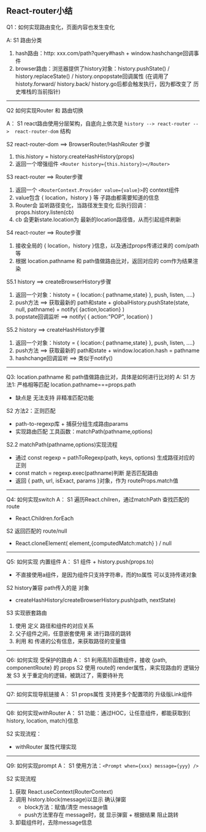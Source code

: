 ## React-router小结

Q1：如何实现路由变化，页面内容也发生变化

A:
S1 路由分类
  1. hash路由：http: xxx.com/path?query#hash  + window.hashchange回调事件
  2. browser路由：浏览器提供了history对象：history.pushState() / history.replaceState() / history.onpopstate回调属性 (在调用了 histoty.forward/ history.back/ history.go后都会触发执行，因为都改变了 历史堆栈的当前指针)

-----------------------------
Q2  如何实现Router 和 路由切换

A：
S1 react路由使用分层架构，自底向上依次是 `history --> react-router -->  react-router-dom` 结构

S2 react-router-dom ==> BrowserRouter/HashRouter 步骤
  1.  this.history = history.createHashHistory(props)
  2. 返回一个增强组件 `<Router history={this.history}></Router>`

S3 react-router ==> Router步骤
  1. 返回一个 `<RouterContext.Provider value={value}>`的 context组件
  2. value包含  { location，history } 等 子路由都需要知道的信息
  3. Router会 监听路径变化，当路径发生变化 后执行回调：props.history.listen(cb)
  4. cb 会更新state.location为 最新的location路径值，从而引起组件刷新

S4  react-router ==> Route步骤
  1. 接收全局的 { location，history }信息，以及通过props传递过来的 com/path等
  2. 根据 location.pathname 和  path值做路由比对，返回对应的 com作为结果渲染


S5.1  history ==> createBrowserHistory步骤
  1. 返回一个对象：histoty = { location:{ pathname,state} }, push, listen, ....}
  2. push方法 ==> 获取最新的 path和state +  globalHistory.pushState(state, null, pathname) +   notify( {action,location} )
  3. popstate回调监听 ==>  notify( { action:"POP", location} )

S5.2 history ==> createHashHistory步骤
  1. 返回一个对象：histoty = { location:{ pathname,state} }, push, listen, ....}
  2. push方法 ==> 获取最新的 path和state + window.location.hash = pathname
  3. hashchange回调监听 ==>  类似于notify()
     
-------
Q3: location.pathname 和 path值做路由比对，具体是如何进行比对的
A:
S1 方法1: 严格相等匹配 location.pathname===props.path
  - 缺点是 无法支持 非精准匹配功能

S2 方法2：正则匹配
  - path-to-regexp库 + 捕获分组生成路由params
  - 实现路由匹配 工具函数：matchPath(pathname,options)

S2.2 matchPath(pathname,options)实现流程
  - 通过 const regexp = pathToRegexp(path, keys, options) 生成路径对应的正则
  -  const match = regexp.exec(pathname)判断 是否匹配路由
  -  返回 { path, url, isExact, params }对象，作为 routeProps.match值

-----------------------------
Q4: 如何实现switch
A：
S1 遍历React.chilren，通过matchPath 查找匹配的route
  - React.Children.forEach

S2 返回匹配的 route/null
  - React.cloneElement( element,{computedMatch:match} ) / null


-----------------------------
Q5: 如何实现 <Link>内置组件
A：
S1 <a>组件 +  history.push(props.to)
  - 不直接使用a组件，是因为<a>组件只支持字符串，而<Link>的to属性 可以支持传递对象

S2 history兼容 path传入的是 对象
  - createHashHistory/createBrowserHistory.push(path, nextState)

S3 实现嵌套路由
  1.  使用 <route>定义 路径和组件的对应关系
  2. 父子组件之间，任意嵌套使用 <Link>来 进行路径的跳转
  3. 利用 <Switch> 和 <Router> 传递的公有信息，来获取路径的变量值


-----------------------------
Q6: 如何实现 受保护的路由
A：
S1  利用高阶函数组件，接收 {path,  componentRoute} 的 props
S2 使用 route的 render属性，来实现路由的 逻辑分发
S3 关于重定向的逻辑，被跳过了，需要待补充


-----------------------------
Q7: 如何实现导航链接
A：
S1 props属性 支持更多个配置项的 升级版Link组件


-----------------------------
Q8: 如何实现withRouter
A：
S1 功能：通过HOC，让任意组件，都能获取到{ history, location, match}信息

S2 实现流程：
   - withRouter 属性代理实现


-----------------------------
Q9: 如何实现prompt
A：
S1 使用方法：`<Prompt when={xxx} message={yyy} />`

S2 实现流程
  1. 获取 React.useContext(RouterContext)
  2. 调用 history.block(message)以显示 确认弹窗
     - block方法：赋值/清空 message值
     - push方法里存在 message时，就 显示弹窗 + 根据结果 阻止跳转 
  3. 卸载组件时，去除message信息

